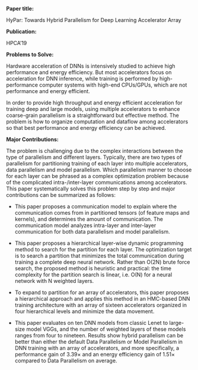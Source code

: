 **Paper title:**

HyPar: Towards Hybrid Parallelism for Deep Learning Accelerator Array

**Publication:**

HPCA’19

**Problems to Solve:**

Hardware acceleration of DNNs is intensively studied to achieve high performance
and energy efficiency. But most accelerators focus on acceleration for DNN
inference, while training is performed by high-performance computer systems with
high-end CPUs/GPUs, which are not performance and energy efficient.

In order to provide high throughput and energy efficient acceleration for
training deep and large models, using multiple accelerators to enhance
coarse-grain parallelism is a straightforward but effective method. The problem
is how to organize computation and dataflow among accelerators so that best
performance and energy efficiency can be achieved.

**Major Contributions:**

The problem is challenging due to the complex interactions between the type of
parallelism and different layers. Typically, there are two types of parallelism
for partitioning training of each layer into multiple accelerators, data
parallelism and model parallelism. Which parallelism manner to choose for each
layer can be phrased as a complex optimization problem because of the
complicated intra-/inter-layer communications among accelerators. This paper
systematically solves this problem step by step and major contributions can be
summarized as follows:

-   This paper proposes a communication model to explain where the communication
    comes from in partitioned tensors (of feature maps and kernels), and
    determines the amount of communication. The communication model analyzes
    intra-layer and inter-layer communication for both data parallelism and
    model parallelism.

-   This paper proposes a hierarchical layer-wise dynamic programming method to
    search for the partition for each layer. The optimization target is to
    search a partition that minimizes the total communication during training a
    complete deep neural network. Rather than O(2N) brute force search, the
    proposed method is heuristic and practical: the time complexity for the
    partition search is linear, i.e. O(N) for a neural network with N weighted
    layers.

-   To expand to partition for an array of accelerators, this paper proposes a
    hierarchical approach and applies this method in an HMC-based DNN training
    architecture with an array of sixteen accelerators organized in four
    hierarchical levels and minimize the data movement.

-   This paper evaluates on ten DNN models from classic Lenet to large-size
    model VGGs, and the number of weighted layers of these models ranges from
    four to nineteen. Results show hybrid parallelism can be better than either
    the default Data Parallelism or Model Parallelism in DNN training with an
    array of accelerators, and more specifically, a performance gain of 3.39×
    and an energy efficiency gain of 1.51× compared to Data Parallelism on
    average.
